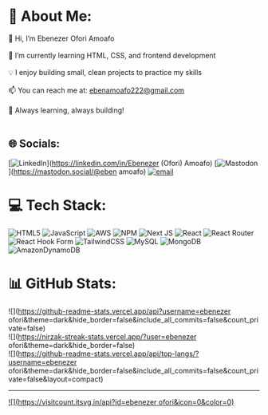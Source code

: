 

# 💫 About Me:
👋 Hi, I’m Ebenezer Ofori Amoafo </br><br>🌱 I’m currently learning HTML, CSS, and frontend development </br><br>💡 I enjoy building small, clean projects to practice my skills </br><br>📫 You can reach me at: ebenamoafo222@gmail.com </br><br>🚀 Always learning, always building! </br><br>


## 🌐 Socials:
[![LinkedIn](https://img.shields.io/badge/LinkedIn-%230077B5.svg?logo=linkedin&logoColor=white)](https://linkedin.com/in/Ebenezer (Ofori) Amoafo) [![Mastodon](https://img.shields.io/badge/-MASTODON-%232B90D9?logo=mastodon&logoColor=white)](https://mastodon.social/@eben amoafo) [![email](https://img.shields.io/badge/Email-D14836?logo=gmail&logoColor=white)](mailto:ebenamoafo222@gmail.com) 

# 💻 Tech Stack:
![HTML5](https://img.shields.io/badge/html5-%23E34F26.svg?style=for-the-badge&logo=html5&logoColor=white) ![JavaScript](https://img.shields.io/badge/javascript-%23323330.svg?style=for-the-badge&logo=javascript&logoColor=%23F7DF1E) ![AWS](https://img.shields.io/badge/AWS-%23FF9900.svg?style=for-the-badge&logo=amazon-aws&logoColor=white) ![NPM](https://img.shields.io/badge/NPM-%23CB3837.svg?style=for-the-badge&logo=npm&logoColor=white) ![Next JS](https://img.shields.io/badge/Next-black?style=for-the-badge&logo=next.js&logoColor=white) ![React](https://img.shields.io/badge/react-%2320232a.svg?style=for-the-badge&logo=react&logoColor=%2361DAFB) ![React Router](https://img.shields.io/badge/React_Router-CA4245?style=for-the-badge&logo=react-router&logoColor=white) ![React Hook Form](https://img.shields.io/badge/React%20Hook%20Form-%23EC5990.svg?style=for-the-badge&logo=reacthookform&logoColor=white) ![TailwindCSS](https://img.shields.io/badge/tailwindcss-%2338B2AC.svg?style=for-the-badge&logo=tailwind-css&logoColor=white) ![MySQL](https://img.shields.io/badge/mysql-4479A1.svg?style=for-the-badge&logo=mysql&logoColor=white) ![MongoDB](https://img.shields.io/badge/MongoDB-%234ea94b.svg?style=for-the-badge&logo=mongodb&logoColor=white) ![AmazonDynamoDB](https://img.shields.io/badge/Amazon%20DynamoDB-4053D6?style=for-the-badge&logo=Amazon%20DynamoDB&logoColor=white)
# 📊 GitHub Stats:
![](https://github-readme-stats.vercel.app/api?username=ebenezer ofori&theme=dark&hide_border=false&include_all_commits=false&count_private=false)<br/>
![](https://nirzak-streak-stats.vercel.app/?user=ebenezer ofori&theme=dark&hide_border=false)<br/>
![](https://github-readme-stats.vercel.app/api/top-langs/?username=ebenezer ofori&theme=dark&hide_border=false&include_all_commits=false&count_private=false&layout=compact)

---
[![](https://visitcount.itsvg.in/api?id=ebenezer ofori&icon=0&color=0)](https://visitcount.itsvg.in)

<!-- Proudly created with GPRM ( https://gprm.itsvg.in ) -->
